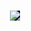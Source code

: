 <h1 align="center">
  <img style="background-color: #060114" src="https://i.imgur.com/gjbDpVv.png">
</h1>
